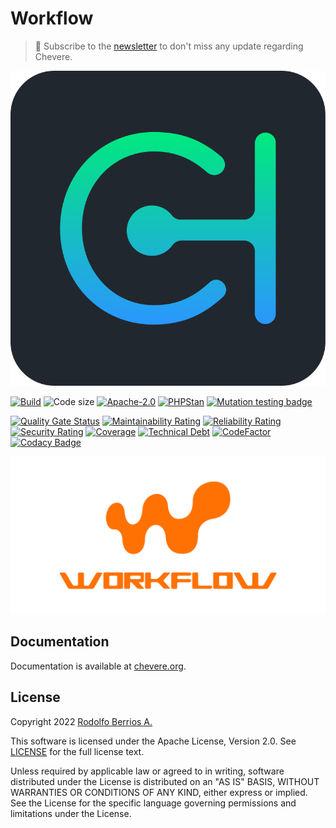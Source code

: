 # Workflow

> 🔔 Subscribe to the [newsletter](https://newsletter.chevereto.com/subscription?f=gTmksA6763vPCG763763kYCOTgWu6Kx4BPohVDY97aHddrqis6B763cHay8dhtmMKlI6r3vUfGREZmSvDNNGj3MlrRJV7A) to don't miss any update regarding Chevere.

![Chevere](chevere.svg)

[![Build](https://img.shields.io/github/workflow/status/chevere/workflow/Test?style=flat-square)](https://github.com/chevere/workflow/actions) ![Code size](https://img.shields.io/github/languages/code-size/chevere/workflow?style=flat-square) [![Apache-2.0](https://img.shields.io/github/license/chevere/workflow?style=flat-square)](LICENSE) [![PHPStan](https://img.shields.io/badge/PHPStan-level%209-blueviolet?style=flat-square)](https://phpstan.org/) [![Mutation testing badge](https://img.shields.io/endpoint?style=flat-square&url=https%3A%2F%2Fbadge-api.stryker-mutator.io%2Fgithub.com%2Fchevere%2Fworkflow%2F0.5)](https://dashboard.stryker-mutator.io/reports/github.com/chevere/workflow/0.5)

[![Quality Gate Status](https://sonarcloud.io/api/project_badges/measure?project=chevere_workflow&metric=alert_status)](https://sonarcloud.io/dashboard?id=chevere_workflow) [![Maintainability Rating](https://sonarcloud.io/api/project_badges/measure?project=chevere_workflow&metric=sqale_rating)](https://sonarcloud.io/dashboard?id=chevere_workflow) [![Reliability Rating](https://sonarcloud.io/api/project_badges/measure?project=chevere_workflow&metric=reliability_rating)](https://sonarcloud.io/dashboard?id=chevere_workflow) [![Security Rating](https://sonarcloud.io/api/project_badges/measure?project=chevere_workflow&metric=security_rating)](https://sonarcloud.io/dashboard?id=chevere_workflow) [![Coverage](https://sonarcloud.io/api/project_badges/measure?project=chevere_workflow&metric=coverage)](https://sonarcloud.io/dashboard?id=chevere_workflow) [![Technical Debt](https://sonarcloud.io/api/project_badges/measure?project=chevere_workflow&metric=sqale_index)](https://sonarcloud.io/dashboard?id=chevere_workflow) [![CodeFactor](https://www.codefactor.io/repository/github/chevere/workflow/badge)](https://www.codefactor.io/repository/github/chevere/workflow) [![Codacy Badge](https://app.codacy.com/project/badge/Grade/9e33004e8791436f9e7e39093f3fd5e4)](https://www.codacy.com/gh/chevere/workflow/dashboard)

![Workflow](.github/banner/workflow-social-alt.svg)

## Documentation

Documentation is available at [chevere.org](https://chevere.org/packages/workflow).

## License

Copyright 2022 [Rodolfo Berrios A.](https://rodolfoberrios.com/)

This software is licensed under the Apache License, Version 2.0. See [LICENSE](LICENSE) for the full license text.

Unless required by applicable law or agreed to in writing, software distributed under the License is distributed on an "AS IS" BASIS, WITHOUT WARRANTIES OR CONDITIONS OF ANY KIND, either express or implied. See the License for the specific language governing permissions and limitations under the License.
